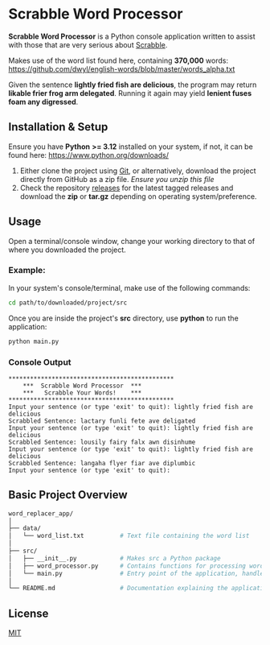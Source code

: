 # Scrabble Word Processor

**Scrabble Word Processor** is a Python console application written to assist with those that are very serious about [Scrabble](https://en.wikipedia.org/wiki/Scrabble).

Makes use of the word list found here, containing **370,000** words: https://github.com/dwyl/english-words/blob/master/words_alpha.txt

Given the sentence **lightly fried fish are delicious**, the program may return **likable frier frog arm delegated**. Running it again may yield **lenient fuses foam any digressed**.

## Installation & Setup

Ensure you have **Python** **>= 3.12** installed on your system, if not, it can be found here: https://www.python.org/downloads/

1. Either clone the project using [Git](https://git-scm.com/downloads), or alternatively, download the project directly from GitHub as a zip file. _Ensure you unzip this file_
2. Check the repository [releases](https://github.com/ErrAza/word_processor/releases) for the latest tagged releases and download the **zip** or **tar.gz** depending on operating system/preference.

## Usage

Open a terminal/console window, change your working directory to that of where you downloaded the project.

### Example:

In your system's console/terminal, make use of the following commands:

```bash
cd path/to/downloaded/project/src
```

Once you are inside the project's **src** directory, use **python** to run the application:

```bash
python main.py
```

### Console Output

```code
**********************************************
	***  Scrabble Word Processor  ***
	***   Scrabble Your Words!    ***
**********************************************
Input your sentence (or type 'exit' to quit): lightly fried fish are delicious
Scrabbled Sentence: lactary funli fete ave deligated
Input your sentence (or type 'exit' to quit): lightly fried fish are delicious
Scrabbled Sentence: lousily fairy falx awn disinhume
Input your sentence (or type 'exit' to quit): lightly fried fish are delicious
Scrabbled Sentence: langaha flyer fiar ave diplumbic
Input your sentence (or type 'exit' to quit):
```

## Basic Project Overview

```bash
word_replacer_app/
│
├── data/
│   └── word_list.txt          # Text file containing the word list
│
├── src/
│   ├── __init__.py            # Makes src a Python package
│   ├── word_processor.py      # Contains functions for processing words
│   └── main.py                # Entry point of the application, handles user interaction
│
└── README.md                  # Documentation explaining the application, usage, etc.
```

## License

[MIT](https://choosealicense.com/licenses/mit/)

